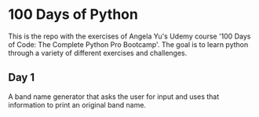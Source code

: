 # 100 Days of Python
This is the repo with the exercises of Angela Yu's Udemy course '100 Days of Code: The Complete Python Pro Bootcamp'. The goal is to learn python through a variety of different exercises and challenges.

## Day 1
A band name generator that asks the user for input and uses that information to print an original band name.
